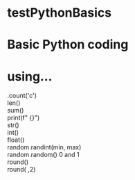 # testPythonBasics


<h1> Basic Python coding </H1>

# using...

.count('c') <br>
len()<br>
sum()<br>
print(f"   {}")<br>
str()<br>
int()<br>
float()<br>
random.randint(min, max)<br>
random.random()  0 and 1<br>
round()<br>
round( ,2)<br>
